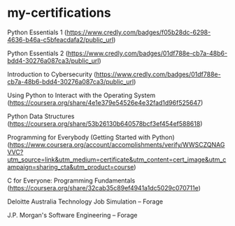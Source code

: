# my-certifications
Python Essentials 1 (https://www.credly.com/badges/f05b28dc-6298-4636-b46a-c5bfeacdafa2/public_url)

Python Essentials 2 (https://www.credly.com/badges/01df788e-cb7a-48b6-bdd4-30276a087ca3/public_url)

Introduction to Cybersecurity (https://www.credly.com/badges/01df788e-cb7a-48b6-bdd4-30276a087ca3/public_url)

Using Python to Interact with the Operating System (https://coursera.org/share/4e1e379e54526e4e32fad1d96f525647)

Python Data Structures (https://coursera.org/share/53b26130b640578bcf3ef454ef588618)

Programming for Everybody (Getting Started with Python) (https://www.coursera.org/account/accomplishments/verify/WWSCZQNAGVVC?utm_source=link&utm_medium=certificate&utm_content=cert_image&utm_campaign=sharing_cta&utm_product=course)

C for Everyone: Programming Fundamentals (https://coursera.org/share/32cab35c89ef4941a1dc5029c070711e)

Deloitte Australia Technology Job Simulation – Forage 

J.P. Morgan's Software Engineering – Forage

